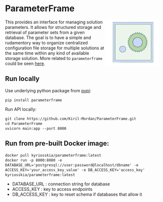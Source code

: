 # ParameterFrame

<a><img src="https://github.com/Kiril-Mordan/ParameterFrame/blob/main/docs/parameterframe_logo.png" width="35%" height="35%" align="right" /></a>

This provides an interface for managing solution parameters. It allows for structured storage and retrieval of parameter sets from a given database. The goal is to have a simple and rudamentory way to organize centralized configuration file storage for multiple solutions at the same time within any kind of available storage solution. More related to `parameterframe` could be seen [here](https://github.com/Kiril-Mordan/reusables).

## Run locally

Use underlying python package from [pypi](https://pypi.org/project/parameterframe/):
```
pip install parameterframe
```

Run API locally:
```
git clone https://github.com/Kiril-Mordan/ParameterFrame.git
cd ParameterFrame
uvicorn main:app --port 8000
```


## Run from pre-built Docker image:

```
docker pull kyriosskia/parameterframe:latest
docker run -p 8000:8080 -e DATABASE_URL='postgresql://user:password@localhost/dbname' -e ACCESS_KEY='your_access_key_value' -e DB_ACCESS_KEY='access_key' kyriosskia/parameterframe:latest
```

  - DATABASE_URL : connection string for database
  - ACCESS_KEY : key to access endpoints
  - DB_ACCESS_KEY : key to reset schema if databases that allow it



